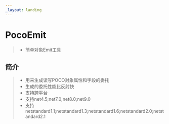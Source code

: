 ```yaml
---
_layout: landing
---
```


# PocoEmit
>* 简单对象Emit工具

## 简介
>* 用来生成读写POCO对象属性和字段的委托
>* 生成的委托性能比反射快
>* 支持跨平台
>* 支持net4.5;net7.0;net8.0;net9.0
>* 支持netstandard1.1;netstandard1.3;netstandard1.6;netstandard2.0;netstandard2.1
